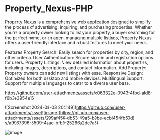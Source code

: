 # Property_Nexus-PHP

Property Nexus is a comprehensive web application designed to simplify the process of advertising, inquiring, and purchasing properties. Whether you're a property owner looking to list your property, a buyer searching for the perfect home, or an agent managing multiple listings, Property Nexus offers a user-friendly interface and robust features to meet your needs.

Features
Property Search: Easily search for properties by city, region, and other criteria.
User Authentication: Secure sign-in and registration options for users.
Property Listings: View detailed information about properties, including images, descriptions, and contact information.
Add Property: Property owners can add new listings with ease.
Responsive Design: Optimized for both desktop and mobile devices.
Multilingual Support: Support for multiple languages to cater to a diverse user base.



https://github.com/user-attachments/assets/c063322e-0943-4fbd-afd8-f6b3e3954e16



![Screenshot 2024-08-03 204149](https://github.com/user-attachments/asset![image](https://github.com/user-attachments/assets/299af456-db53-49a5-b9be-ecb1454fb50d)
s/a9967396-8509-4aac-bfb9-25266a2dc7a5)


![image](https://github.com/user-attachments/assets/dc4c109a-0529-4db6-8338-a34372085144)
